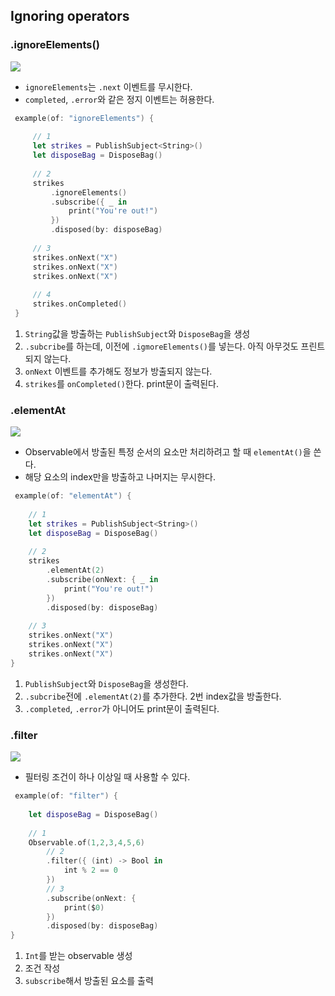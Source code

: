 ## Ignoring operators
### .ignoreElements()
![](https://velog.velcdn.com/images/horeng2/post/4a435473-3188-46c8-8ebf-dcef1c5ba2dd/image.png)
- `ignoreElements`는 `.next` 이벤트를 무시한다.
- `completed`, `.error`와 같은 정지 이벤트는 허용한다.
```swift
 example(of: "ignoreElements") {
     
     // 1
     let strikes = PublishSubject<String>()
     let disposeBag = DisposeBag()
     
     // 2
     strikes
         .ignoreElements()
         .subscribe({ _ in
             print("You're out!")
         })
         .disposed(by: disposeBag)
     
     // 3
     strikes.onNext("X")
     strikes.onNext("X")
     strikes.onNext("X")
     
     // 4
     strikes.onCompleted()
 }
 ```
 1. `String`값을 방출하는 `PublishSubject`와 `DisposeBag`을 생성
 2. `.subcribe`를 하는데, 이전에 `.igmoreElements()`를 넣는다. 아직 아무것도 프린트되지 않는다.
 3. `onNext` 이벤트를 추가해도 정보가 방출되지 않는다.
 4. `strikes`를 `onCompleted()`한다. print문이 출력된다.
 
 ### .elementAt
 ![](https://velog.velcdn.com/images/horeng2/post/d519962d-bb46-4d02-827c-7f62136aff96/image.png)
 - Observable에서 방출된 특정 순서의 요소만 처리하려고 할 때 `elementAt()`을 쓴다. 
 - 해당 요소의 index만을 방출하고 나머지는 무시한다.
 ```swift
  example(of: "elementAt") {
     
     // 1
     let strikes = PublishSubject<String>()
     let disposeBag = DisposeBag()
     
     // 2
     strikes
         .elementAt(2)
         .subscribe(onNext: { _ in
             print("You're out!")
         })
         .disposed(by: disposeBag)
     
     // 3
     strikes.onNext("X")
     strikes.onNext("X")
     strikes.onNext("X")
 }
 ```
 1. `PublishSubject`와 `DisposeBag`을 생성한다.
 2. `.subcribe`전에 `.elementAt(2)`를 추가한다. 2번 index값을 방출한다.
 3. `.completed`, `.error`가 아니어도 print문이 출력된다.
 
 ### .filter
 ![](https://velog.velcdn.com/images/horeng2/post/bbe2f858-04bd-4fcf-b2ec-3c02070612a7/image.png)
 - 필터링 조건이 하나 이상일 때 사용할 수 있다.
 ```swift
  example(of: "filter") {
     
     let disposeBag = DisposeBag()
     
     // 1
     Observable.of(1,2,3,4,5,6)
         // 2
         .filter({ (int) -> Bool in
             int % 2 == 0
         })
         // 3
         .subscribe(onNext: {
             print($0)
         })
         .disposed(by: disposeBag)
 }
 ```
 1. `Int`를 받는 observable 생성
 2. 조건 작성
 3. `subscribe`해서 방출된 요소를 출력
 
